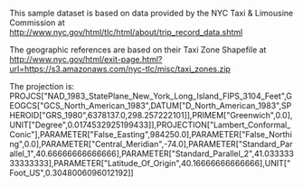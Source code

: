 This sample dataset is based on data provided by the NYC Taxi & Limousine Commission at http://www.nyc.gov/html/tlc/html/about/trip_record_data.shtml

The geographic references are based on their Taxi Zone Shapefile at http://www.nyc.gov/html/exit-page.html?url=https://s3.amazonaws.com/nyc-tlc/misc/taxi_zones.zip

The projection is:
PROJCS["NAD_1983_StatePlane_New_York_Long_Island_FIPS_3104_Feet",GEOGCS["GCS_North_American_1983",DATUM["D_North_American_1983",SPHEROID["GRS_1980",6378137.0,298.257222101]],PRIMEM["Greenwich",0.0],UNIT["Degree",0.0174532925199433]],PROJECTION["Lambert_Conformal_Conic"],PARAMETER["False_Easting",984250.0],PARAMETER["False_Northing",0.0],PARAMETER["Central_Meridian",-74.0],PARAMETER["Standard_Parallel_1",40.66666666666666],PARAMETER["Standard_Parallel_2",41.03333333333333],PARAMETER["Latitude_Of_Origin",40.16666666666666],UNIT["Foot_US",0.3048006096012192]]
